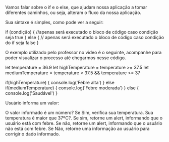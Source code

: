 Vamos falar sobre o if e o else, que ajudam nossa aplicação a tomar diferentes caminhos, ou seja, alteram o fluxo da nossa aplicação.

Sua sintaxe é simples, como pode ver a seguir:

if (condição) {
    //apenas será executado o bloco de código caso condição seja true
} else {
  // apenas será executado o bloco de código caso condição do if seja false
}

O exemplo utilizado pelo professor no vídeo é o seguinte, acompanhe para poder visualizar o processo até chegarmos nesse código.

let temperature = 36.9
let highTemperature = temperature >= 37.5
let mediumTemperature = temperature < 37.5 && temperature >= 37

if(highTemperature) {
    console.log('Febre alta')
} else if(mediumTemperature) {
    console.log('Febre moderada')
} else {
    console.log('Saudável')
}





Usuário informa um valor:

O valor informado é um número?
    Se Sim, verifica sua temperatura.
        Sua temperatura é maior que 37ºC?.
            Se sim, retorne um alert, informando que o usuário está com febre.
            Se não, retorne um alert, informando que o usuário não está com febre.
    Se Não, retorne uma informação ao usuário para corrigir o dado informado.


